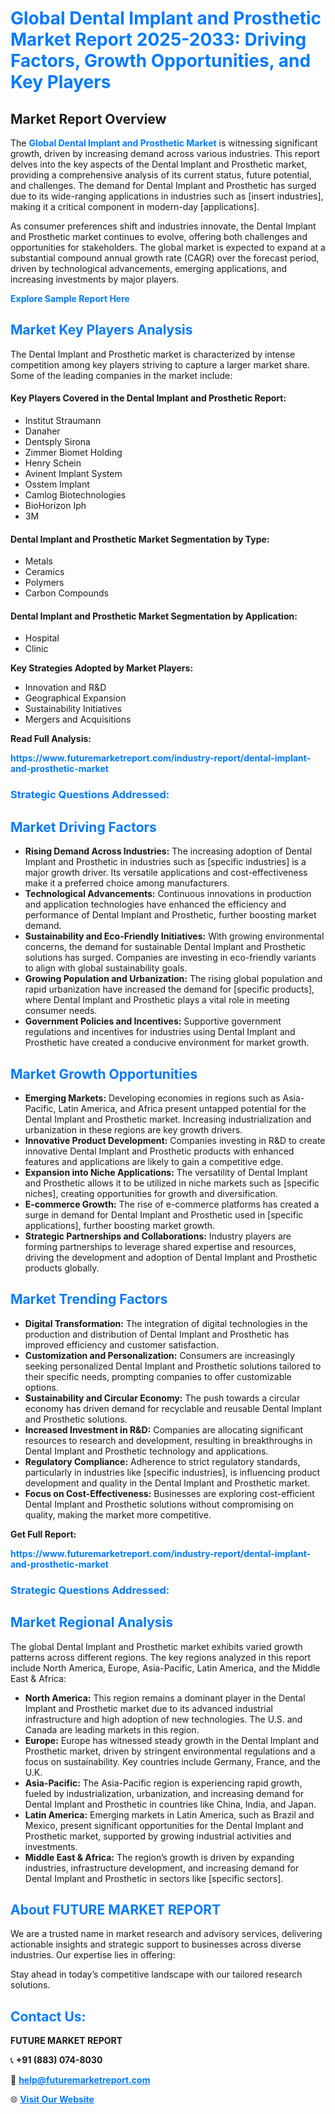 <h1 style="color: #007BFF;">Global Dental Implant and Prosthetic Market Report 2025-2033: Driving Factors, Growth Opportunities, and Key Players</h1>

<section id="overview">
<h2>Market Report Overview</h2>
<p>The <a href="https://www.futuremarketreport.com/industry-report/dental-implant-and-prosthetic-market" style="color: #007BFF; text-decoration: none;"><strong>Global Dental Implant and Prosthetic Market</strong></a> is witnessing significant growth, driven by increasing demand across various industries. This report delves into the key aspects of the Dental Implant and Prosthetic market, providing a comprehensive analysis of its current status, future potential, and challenges. The demand for Dental Implant and Prosthetic has surged due to its wide-ranging applications in industries such as [insert industries], making it a critical component in modern-day [applications].</p>
<p>As consumer preferences shift and industries innovate, the Dental Implant and Prosthetic market continues to evolve, offering both challenges and opportunities for stakeholders. The global market is expected to expand at a substantial compound annual growth rate (CAGR) over the forecast period, driven by technological advancements, emerging applications, and increasing investments by major players.</p>
</section>

<section id="overview">
<p><a href="https://www.futuremarketreport.com/request-sample/reportId=50636" style="color: #007BFF; text-decoration: none;"><strong>Explore Sample Report Here</strong></a></p>
</section>

<section id="key-players">
<h2 style="color: #007BFF;">Market Key Players Analysis</h2>
<p>The Dental Implant and Prosthetic market is characterized by intense competition among key players striving to capture a larger market share. Some of the leading companies in the market include:</p>
<h4>Key Players Covered in the Dental Implant and Prosthetic Report:</h4>
<ul><li>Institut Straumann</li><li>Danaher</li><li>Dentsply Sirona</li><li>Zimmer Biomet Holding</li><li>Henry Schein</li><li>Avinent Implant System</li><li>Osstem Implant</li><li>Camlog Biotechnologies</li><li>BioHorizon Iph</li><li>3M</li></ul>
<h4>Dental Implant and Prosthetic Market Segmentation by Type:</h4>
<ul><li>Metals</li><li>Ceramics</li><li>Polymers</li><li>Carbon Compounds</li></ul>

<h4>Dental Implant and Prosthetic Market Segmentation by Application:</h4>
<ul><li>Hospital</li><li>Clinic</li></ul>
<p><strong>Key Strategies Adopted by Market Players:</strong></p>
<ul>
<li>Innovation and R&D</li>
<li>Geographical Expansion</li>
<li>Sustainability Initiatives</li>
<li>Mergers and Acquisitions</li>
</ul>
</section>

<section>
<p><strong>Read Full Analysis: </strong></p><a href="https://www.futuremarketreport.com/industry-report/dental-implant-and-prosthetic-market" style="color: #007BFF; text-decoration: none;"><strong>https://www.futuremarketreport.com/industry-report/dental-implant-and-prosthetic-market</strong></a>
<h3 style="color: #007BFF;">Strategic Questions Addressed:</h3>
</section>

<section id="driving-factors">
<h2 style="color: #007BFF;">Market Driving Factors</h2>
<ul>
<li><strong>Rising Demand Across Industries:</strong> The increasing adoption of Dental Implant and Prosthetic in industries such as [specific industries] is a major growth driver. Its versatile applications and cost-effectiveness make it a preferred choice among manufacturers.</li>
<li><strong>Technological Advancements:</strong> Continuous innovations in production and application technologies have enhanced the efficiency and performance of Dental Implant and Prosthetic, further boosting market demand.</li>
<li><strong>Sustainability and Eco-Friendly Initiatives:</strong> With growing environmental concerns, the demand for sustainable Dental Implant and Prosthetic solutions has surged. Companies are investing in eco-friendly variants to align with global sustainability goals.</li>
<li><strong>Growing Population and Urbanization:</strong> The rising global population and rapid urbanization have increased the demand for [specific products], where Dental Implant and Prosthetic plays a vital role in meeting consumer needs.</li>
<li><strong>Government Policies and Incentives:</strong> Supportive government regulations and incentives for industries using Dental Implant and Prosthetic have created a conducive environment for market growth.</li>
</ul>
</section>

<section id="growth-opportunities">
<h2 style="color: #007BFF;">Market Growth Opportunities</h2>
<ul>
<li><strong>Emerging Markets:</strong> Developing economies in regions such as Asia-Pacific, Latin America, and Africa present untapped potential for the Dental Implant and Prosthetic market. Increasing industrialization and urbanization in these regions are key growth drivers.</li>
<li><strong>Innovative Product Development:</strong> Companies investing in R&D to create innovative Dental Implant and Prosthetic products with enhanced features and applications are likely to gain a competitive edge.</li>
<li><strong>Expansion into Niche Applications:</strong> The versatility of Dental Implant and Prosthetic allows it to be utilized in niche markets such as [specific niches], creating opportunities for growth and diversification.</li>
<li><strong>E-commerce Growth:</strong> The rise of e-commerce platforms has created a surge in demand for Dental Implant and Prosthetic used in [specific applications], further boosting market growth.</li>
<li><strong>Strategic Partnerships and Collaborations:</strong> Industry players are forming partnerships to leverage shared expertise and resources, driving the development and adoption of Dental Implant and Prosthetic products globally.</li>
</ul>
</section>

<section id="trending-factors">
<h2 style="color: #007BFF;">Market Trending Factors</h2>
<ul>
<li><strong>Digital Transformation:</strong> The integration of digital technologies in the production and distribution of Dental Implant and Prosthetic has improved efficiency and customer satisfaction.</li>
<li><strong>Customization and Personalization:</strong> Consumers are increasingly seeking personalized Dental Implant and Prosthetic solutions tailored to their specific needs, prompting companies to offer customizable options.</li>
<li><strong>Sustainability and Circular Economy:</strong> The push towards a circular economy has driven demand for recyclable and reusable Dental Implant and Prosthetic solutions.</li>
<li><strong>Increased Investment in R&D:</strong> Companies are allocating significant resources to research and development, resulting in breakthroughs in Dental Implant and Prosthetic technology and applications.</li>
<li><strong>Regulatory Compliance:</strong> Adherence to strict regulatory standards, particularly in industries like [specific industries], is influencing product development and quality in the Dental Implant and Prosthetic market.</li>
<li><strong>Focus on Cost-Effectiveness:</strong> Businesses are exploring cost-efficient Dental Implant and Prosthetic solutions without compromising on quality, making the market more competitive.</li>
</ul>
</section>

<section>
<p><strong>Get Full Report: </strong></p><a href="https://www.futuremarketreport.com/industry-report/dental-implant-and-prosthetic-market" style="color: #007BFF; text-decoration: none;"><strong>https://www.futuremarketreport.com/industry-report/dental-implant-and-prosthetic-market</strong></a>
<h3 style="color: #007BFF;">Strategic Questions Addressed:</h3>
</section>


<section id="regional-analysis">
<h2 style="color: #007BFF;">Market Regional Analysis</h2>
<p>The global Dental Implant and Prosthetic market exhibits varied growth patterns across different regions. The key regions analyzed in this report include North America, Europe, Asia-Pacific, Latin America, and the Middle East & Africa:</p>
<ul>
<li><strong>North America:</strong> This region remains a dominant player in the Dental Implant and Prosthetic market due to its advanced industrial infrastructure and high adoption of new technologies. The U.S. and Canada are leading markets in this region.</li>
<li><strong>Europe:</strong> Europe has witnessed steady growth in the Dental Implant and Prosthetic market, driven by stringent environmental regulations and a focus on sustainability. Key countries include Germany, France, and the U.K.</li>
<li><strong>Asia-Pacific:</strong> The Asia-Pacific region is experiencing rapid growth, fueled by industrialization, urbanization, and increasing demand for Dental Implant and Prosthetic in countries like China, India, and Japan.</li>
<li><strong>Latin America:</strong> Emerging markets in Latin America, such as Brazil and Mexico, present significant opportunities for the Dental Implant and Prosthetic market, supported by growing industrial activities and investments.</li>
<li><strong>Middle East & Africa:</strong> The region’s growth is driven by expanding industries, infrastructure development, and increasing demand for Dental Implant and Prosthetic in sectors like [specific sectors].</li>
</ul>
</section>

<footer>
<h2 style="color: #007BFF;">About FUTURE MARKET REPORT</h2>
<p>We are a trusted name in market research and advisory services, delivering actionable insights and strategic support to businesses across diverse industries. Our expertise lies in offering:</p>

<p>Stay ahead in today’s competitive landscape with our tailored research solutions.</p>

<h2 style="color: #007BFF;">Contact Us:</h2>
<p><strong>FUTURE MARKET REPORT</strong></p>
<p>📞 <strong>+91 (883) 074-8030</strong></p>
<p>📧 <strong><a href="mailto:help@futuremarketreport.com" style="color: #007BFF;">help@futuremarketreport.com</a></strong></p>
<p>🌐 <strong><a href="https://www.futuremarketreport.com/" style="color: #007BFF;">Visit Our Website</a></strong></p>
</footer>